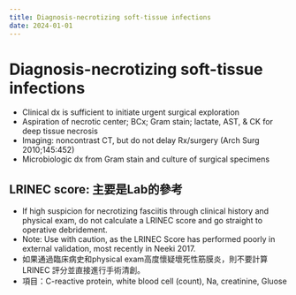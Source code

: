 ```yaml
---
title: Diagnosis-necrotizing soft-tissue infections
date: 2024-01-01
---
```

# Diagnosis-necrotizing soft-tissue infections

* Clinical dx is sufficient to initiate urgent surgical exploration
* Aspiration of necrotic center; BCx; Gram stain; lactate, AST, & CK for deep tissue necrosis
* Imaging: noncontrast CT, but do not delay Rx/surgery (Arch Surg 2010;145:452)
* Microbiologic dx from Gram stain and culture of surgical specimens

## LRINEC score: 主要是Lab的參考
* If high suspicion for necrotizing fasciitis through clinical history and physical exam, do not calculate a LRINEC score and go straight to operative debridement.
* Note: Use with caution, as the LRINEC Score has performed poorly in external validation, most recently in Neeki 2017.
* 如果通過臨床病史和physical exam高度懷疑壞死性筋膜炎，則不要計算 LRINEC 評分並直接進行手術清創。
* 項目：C-reactive protein, white blood cell (count), Na, creatinine, Gluose
